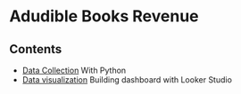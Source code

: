 Adudible Books Revenue
============

## Contents

- [Data Collection](audibleBook_Revenue.ipynb) With Python
- [Data visualization](Data-visualization/looker-studio.md) Building dashboard with Looker Studio

